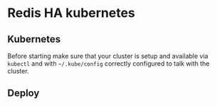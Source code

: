 # Redis HA kubernetes

## Kubernetes

Before starting make sure that your cluster is setup and available via
`kubectl` and with `~/.kube/config` correctly configured to talk with
the cluster.

## Deploy
